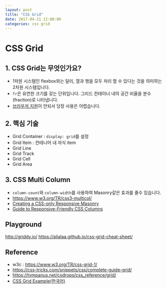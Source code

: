 ```yaml
---
layout: post
title: "CSS Grid"
date: 2017-04-21 12:00:00
categories: css grid
---
```


# CSS Grid

## 1. CSS Grid는 무엇인가요?
- 1차원 시스템인 flexbox와는 달리, 열과 행을 모두 처리 할 수 있다는 것을 의미하는 2차원 시스템입니다.
- `fr`은 유연한 크기를 갖는 단위입니다. 그리드 컨테이너 내의 공간 비율을 분수(fraction)로 나타냅니다.
- [브라우저 지원](http://caniuse.com/#feat=css-grid)이 안되서 당장 사용은 어렵습니다.

## 2. 핵심 기술
- Grid Container : `display: grid`를 설정
- Grid Item : 컨테니어 내 자식 item 
- Grid Line
- Grid Track
- Grid Cell
- Grid Area

## 3. CSS Multi Column
- `column-count`와 `column-width`를 사용하여 Masonry같은 효과를 줄수 있습니다.
- https://www.w3.org/TR/css3-multicol/
- [Creating a CSS-only Responsive Masonry](http://w3bits.com/css-masonry/)
- [Guide to Responsive-Friendly CSS Columns](https://css-tricks.com/guide-responsive-friendly-css-columns/)

## Playground
http://griddy.io/
https://alialaa.github.io/css-grid-cheat-sheet/

## Reference
- w3c : https://www.w3.org/TR/css-grid-1/
- https://css-tricks.com/snippets/css/complete-guide-grid/
- https://tympanus.net/codrops/css_reference/grid/
- [CSS Grid Example(한국어)]( https://github.com/sonim1/css_grid_example)